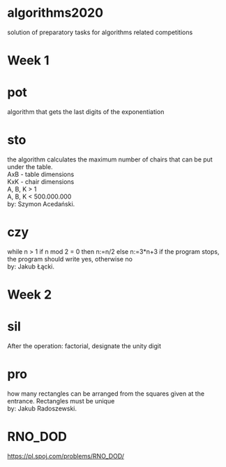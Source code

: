 # algorithms2020
solution of preparatory tasks for algorithms related competitions
# Week 1
# pot
algorithm that gets the last digits of the exponentiation
# sto
the algorithm calculates the maximum number of chairs that can be put under the table.  
AxB - table dimensions  
KxK - chair dimensions  
A, B, K > 1  
A, B, K < 500.000.000  
by: Szymon Acedański.  
# czy
while n > 1
  if n mod 2 = 0 then
    n:=n/2
  else
    n:=3*n+3
 if the program stops, the program should write yes, otherwise no  
 by: Jakub Łącki.  
# Week 2
# sil  
After the operation: factorial, designate the unity digit  
# pro  
how many rectangles can be arranged from the squares given at the entrance. Rectangles must be unique  
by: Jakub Radoszewski.  
# RNO_DOD
https://pl.spoj.com/problems/RNO_DOD/
